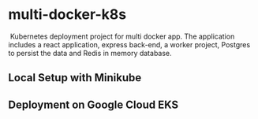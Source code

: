 # multi-docker-k8s
​
Kubernetes deployment project for multi docker app. The application includes a react application, express back-end, a worker project, Postgres to persist the data and Redis in memory database.

## Local Setup with Minikube

## Deployment on Google Cloud EKS
